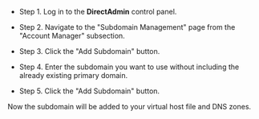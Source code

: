 * Step 1. Log in to the **DirectAdmin** control panel.

* Step 2. Navigate to the "Subdomain Management" page from the "Account Manager" subsection.

* Step 3. Click the "Add Subdomain" button.

* Step 4. Enter the subdomain you want to use without including the already existing primary domain.

* Step 5. Click the "Add Subdomain" button.

Now the subdomain will be added to your virtual host file and DNS zones.
